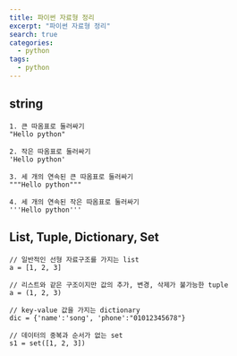 ```yaml
---
title: 파이썬 자료형 정리
excerpt: "파이썬 자료형 정리"
search: true
categories:
  - python
tags:
  - python
---
```


<h2> string </h2>

~~~
1. 큰 따옴표로 둘러싸기
"Hello python"

2. 작은 따옴표로 둘러싸기
'Hello python'

3. 세 개의 연속된 큰 따옴표로 둘러싸기
"""Hello python"""

4. 세 개의 연속된 작은 따옴표로 둘러싸기
'''Hello python'''
~~~


<h2> List, Tuple, Dictionary, Set </h2>

~~~
// 일반적인 선형 자료구조를 가지는 list
a = [1, 2, 3]

// 리스트와 같은 구조이지만 값의 추가, 변경, 삭제가 불가능한 tuple
a = (1, 2, 3)

// key-value 값을 가지는 dictionary
dic = {'name':'song', 'phone':"01012345678"}

// 데이터의 중복과 순서가 없는 set
s1 = set([1, 2, 3])
~~~
